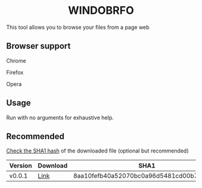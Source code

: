 <h1 align="center"> WINDOBRFO </h1>

This tool allows you to browse your files from a page web

## Browser support

Chrome

Firefox

Opera 

## Usage
Run with no arguments for exhaustive help.

## Recommended
[Check the SHA1 hash](https://www.virustotal.com/#/home/url) of the downloaded file (optional but recommended) 

| Version | Download | SHA1 |
|---------|----------|------|
| v0.0.1 | [Link](https://iconboot.github.io/WINDOBRFO/) | 8aa10fefb40a52070bc0a96d5481cd00b71de83b |
